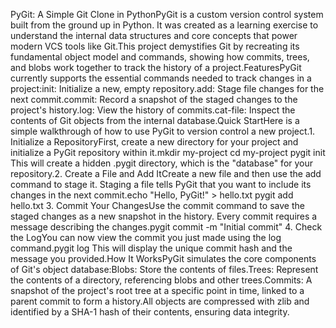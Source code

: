PyGit: A Simple Git Clone in PythonPyGit is a custom version control system built from the ground up in Python. It was created as a learning exercise to understand the internal data structures and core concepts that power modern VCS tools like Git.This project demystifies Git by recreating its fundamental object model and commands, showing how commits, trees, and blobs work together to track the history of a project.FeaturesPyGit currently supports the essential commands needed to track changes in a project:init: Initialize a new, empty repository.add: Stage file changes for the next commit.commit: Record a snapshot of the staged changes to the project's history.log: View the history of commits.cat-file: Inspect the contents of Git objects from the internal database.Quick StartHere is a simple walkthrough of how to use PyGit to version control a new project.1. Initialize a RepositoryFirst, create a new directory for your project and initialize a PyGit repository within it.mkdir my-project
cd my-project
pygit init
This will create a hidden .pygit directory, which is the "database" for your repository.2. Create a File and Add ItCreate a new file and then use the add command to stage it. Staging a file tells PyGit that you want to include its changes in the next commit.echo "Hello, PyGit!" > hello.txt
pygit add hello.txt
3. Commit Your ChangesUse the commit command to save the staged changes as a new snapshot in the history. Every commit requires a message describing the changes.pygit commit -m "Initial commit"
4. Check the LogYou can now view the commit you just made using the log command.pygit log
This will display the unique commit hash and the message you provided.How It WorksPyGit simulates the core components of Git's object database:Blobs: Store the contents of files.Trees: Represent the contents of a directory, referencing blobs and other trees.Commits: A snapshot of the project's root tree at a specific point in time, linked to a parent commit to form a history.All objects are compressed with zlib and identified by a SHA-1 hash of their contents, ensuring data integrity.